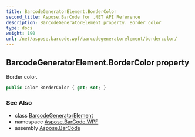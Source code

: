 ```yaml
---
title: BarcodeGeneratorElement.BorderColor
second_title: Aspose.BarCode for .NET API Reference
description: BarcodeGeneratorElement property. Border color
type: docs
weight: 190
url: /net/aspose.barcode.wpf/barcodegeneratorelement/bordercolor/
---
```

## BarcodeGeneratorElement.BorderColor property

Border color.

```csharp
public Color BorderColor { get; set; }
```

### See Also

* class [BarcodeGeneratorElement](../)
* namespace [Aspose.BarCode.WPF](../../barcodegeneratorelement/)
* assembly [Aspose.BarCode](../../../)


